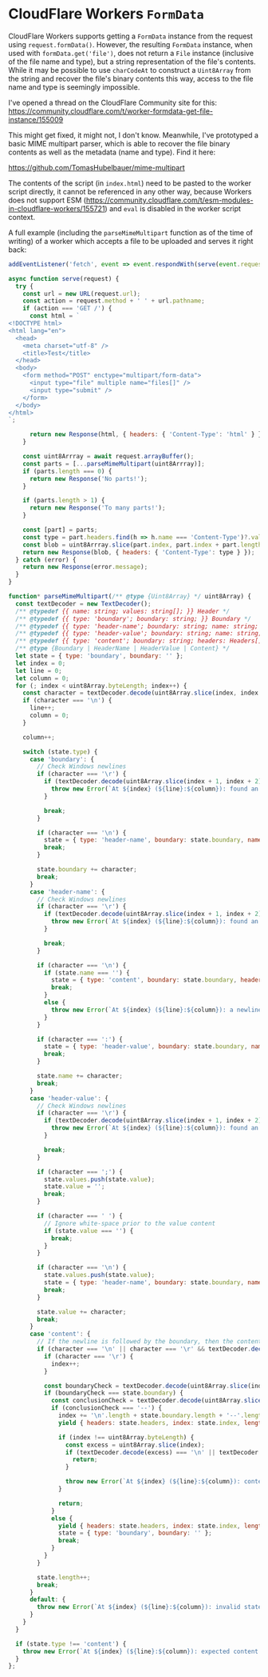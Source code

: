 # CloudFlare Workers `FormData`

CloudFlare Workers supports getting a `FormData` instance from the request using
`request.formData()`. However, the resulting `FormData` instance, when used with
`formData.get('file')`, does not return a `File` instance (inclusive of the file
name and type), but a string representation of the file's contents. While it may
be possible to use `charCodeAt` to construct a `Uint8Array` from the string and
recover the file's binary contents this way, access to the file name and type is
seemingly impossible.

I've opened a thread on the CloudFlare Community site for this:
https://community.cloudflare.com/t/worker-formdata-get-file-instance/155009

This might get fixed, it might not, I don't know. Meanwhile, I've prototyped a
basic MIME multipart parser, which is able to recover the file binary contents as
well as the metadata (name and type). Find it here:

https://github.com/TomasHubelbauer/mime-multipart

The contents of the script (in `index.html`) need to be pasted to the worker script
directly, it cannot be referenced in any other way, because Workers does not support
ESM (https://community.cloudflare.com/t/esm-modules-in-cloudflare-workers/155721)
and `eval` is disabled in the worker script context.

A full example (including the `parseMimeMultipart` function as of the time of writing)
of a worker which accepts a file to be uploaded and serves it right back:

```javascript
addEventListener('fetch', event => event.respondWith(serve(event.request)))

async function serve(request) {
  try {
    const url = new URL(request.url);
    const action = request.method + ' ' + url.pathname;
    if (action === 'GET /') {
      const html = `
<!DOCTYPE html>
<html lang="en">
  <head>
    <meta charset="utf-8" />
    <title>Test</title>
  </head>
  <body>
    <form method="POST" enctype="multipart/form-data">
      <input type="file" multiple name="files[]" />
      <input type="submit" />
    </form>
  </body>
</html>
`;

      return new Response(html, { headers: { 'Content-Type': 'html' } });
    }

    const uint8Arrray = await request.arrayBuffer();
    const parts = [...parseMimeMultipart(uint8Arrray)];
    if (parts.length === 0) {
      return new Response('No parts!');
    }

    if (parts.length > 1) {
      return new Response('To many parts!');
    }

    const [part] = parts;
    const type = part.headers.find(h => h.name === 'Content-Type')?.values[0] || 'application/octet-stream';
    const blob = uint8Arrray.slice(part.index, part.index + part.length);
    return new Response(blob, { headers: { 'Content-Type': type } });
  } catch (error) {
    return new Response(error.message);
  }
}

function* parseMimeMultipart(/** @type {Uint8Array} */ uint8Array) {
  const textDecoder = new TextDecoder();
  /** @typedef {{ name: string; values: string[]; }} Header */
  /** @typedef {{ type: 'boundary'; boundary: string; }} Boundary */
  /** @typedef {{ type: 'header-name'; boundary: string; name: string; headers: Header[]; }} HeaderName */
  /** @typedef {{ type: 'header-value'; boundary: string; name: string; value: string; values: string[]; headers: Header[]; }} HeaderValue */
  /** @typedef {{ type: 'content'; boundary: string; headers: Headers[]; index: number; length: number; }} Content */
  /** @type {Boundary | HeaderName | HeaderValue | Content} */
  let state = { type: 'boundary', boundary: '' };
  let index = 0;
  let line = 0;
  let column = 0;
  for (; index < uint8Array.byteLength; index++) {
    const character = textDecoder.decode(uint8Array.slice(index, index + 1));
    if (character === '\n') {
      line++;
      column = 0;
    }

    column++;

    switch (state.type) {
      case 'boundary': {
        // Check Windows newlines
        if (character === '\r') {
          if (textDecoder.decode(uint8Array.slice(index + 1, index + 2)) !== '\n') {
            throw new Error(`At ${index} (${line}:${column}): found an incomplete Windows newline.`);
          }

          break;
        }

        if (character === '\n') {
          state = { type: 'header-name', boundary: state.boundary, name: '', value: '', headers: [] };
          break;
        }

        state.boundary += character;
        break;
      }
      case 'header-name': {
        // Check Windows newlines
        if (character === '\r') {
          if (textDecoder.decode(uint8Array.slice(index + 1, index + 2)) !== '\n') {
            throw new Error(`At ${index} (${line}:${column}): found an incomplete Windows newline.`);
          }

          break;
        }

        if (character === '\n') {
          if (state.name === '') {
            state = { type: 'content', boundary: state.boundary, headers: state.headers, index: index + 1, length: 0 };
            break;
          }
          else {
            throw new Error(`At ${index} (${line}:${column}): a newline in a header name '${state.name}' is not allowed.`);
          }
        }

        if (character === ':') {
          state = { type: 'header-value', boundary: state.boundary, name: state.name, value: '', values: [], headers: state.headers };
          break;
        }

        state.name += character;
        break;
      }
      case 'header-value': {
        // Check Windows newlines
        if (character === '\r') {
          if (textDecoder.decode(uint8Array.slice(index + 1, index + 2)) !== '\n') {
            throw new Error(`At ${index} (${line}:${column}): found an incomplete Windows newline.`);
          }

          break;
        }

        if (character === ';') {
          state.values.push(state.value);
          state.value = '';
          break;
        }

        if (character === ' ') {
          // Ignore white-space prior to the value content
          if (state.value === '') {
            break;
          }
        }

        if (character === '\n') {
          state.values.push(state.value);
          state = { type: 'header-name', boundary: state.boundary, name: '', value: '', headers: [{ name: state.name, values: state.values }, ...state.headers] };
          break;
        }

        state.value += character;
        break;
      }
      case 'content': {
        // If the newline is followed by the boundary, then the content ends
        if (character === '\n' || character === '\r' && textDecoder.decode(uint8Array.slice(index + 1, index + 2)) === '\n') {
          if (character === '\r') {
            index++;
          }

          const boundaryCheck = textDecoder.decode(uint8Array.slice(index + '\n'.length, index + '\n'.length + state.boundary.length));
          if (boundaryCheck === state.boundary) {
            const conclusionCheck = textDecoder.decode(uint8Array.slice(index + '\n'.length + state.boundary.length, index + '\n'.length + state.boundary.length + '--'.length));
            if (conclusionCheck === '--') {
              index += '\n'.length + state.boundary.length + '--'.length;
              yield { headers: state.headers, index: state.index, length: state.length };

              if (index !== uint8Array.byteLength) {
                const excess = uint8Array.slice(index);
                if (textDecoder.decode(excess) === '\n' || textDecoder.decode(excess) === '\r\n') {
                  return;
                }

                throw new Error(`At ${index} (${line}:${column}): content is present past the expected end of data ${uint8Array.byteLength}.`);
              }

              return;
            }
            else {
              yield { headers: state.headers, index: state.index, length: state.length };
              state = { type: 'boundary', boundary: '' };
              break;
            }
          }
        }

        state.length++;
        break;
      }
      default: {
        throw new Error(`At ${index} (${line}:${column}): invalid state ${JSON.stringify(state)}.`);
      }
    }
  }

  if (state.type !== 'content') {
    throw new Error(`At ${index} (${line}:${column}): expected content state, got ${JSON.stringify(state)}.`);
  }
};
```
